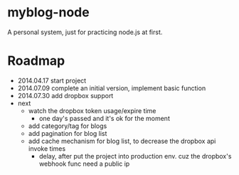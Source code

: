 myblog-node
================
A personal system, just for practicing node.js at first.

Roadmap
================
- 2014.04.17 start project
- 2014.07.09 complete an initial version, implement basic function
- 2014.07.30 add dropbox support
- next
    - watch the dropbox token usage/expire time
        - one day's passed and it's ok for the moment
    - add category/tag for blogs
    - add pagination for blog list
    - add cache mechanism for blog list, to decrease the dropbox api invoke times
        - delay, after put the project into production env. cuz the dropbox's webhook func need a public ip
